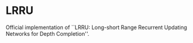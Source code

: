 # LRRU
Official implementation of ``LRRU: Long-short Range Recurrent Updating Networks for Depth Completion''.
